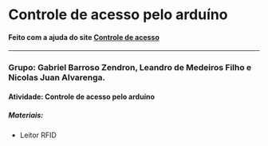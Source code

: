 # Controle de acesso pelo arduíno
#### Feito com a ajuda do site [Controle de acesso](https://www.filipeflop.com/blog/controle-acesso-leitor-rfid-arduino/)
---------------------------------------------------------------------------------------------------------------------
### Grupo: Gabriel Barroso Zendron, Leandro de Medeiros Filho e Nicolas Juan Alvarenga.
#### Atividade: Controle de acesso pelo arduíno
##### Materiais:
* Leitor RFID
